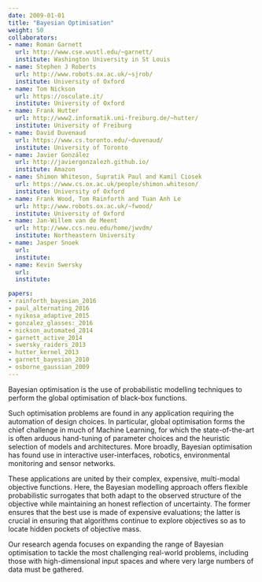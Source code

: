 ```yaml
---
date: 2009-01-01
title: "Bayesian Optimisation"
weight: 50
collaborators:
- name: Roman Garnett
  url: http://www.cse.wustl.edu/~garnett/
  institute: Washington University in St Louis
- name: Stephen J Roberts
  url: http://www.robots.ox.ac.uk/~sjrob/
  institute: University of Oxford
- name: Tom Nickson
  url: https://osculate.it/
  institute: University of Oxford
- name: Frank Hutter
  url: http://www2.informatik.uni-freiburg.de/~hutter/
  institute: University of Freiburg
- name: David Duvenaud
  url: https://www.cs.toronto.edu/~duvenaud/
  institute: University of Toronto
- name: Javier González
  url: http://javiergonzalezh.github.io/
  institute: Amazon
- name: Shimon Whiteson, Supratik Paul and Kamil Ciosek
  url: https://www.cs.ox.ac.uk/people/shimon.whiteson/
  institute: University of Oxford
- name: Frank Wood, Tom Rainforth and Tuan Anh Le
  url: http://www.robots.ox.ac.uk/~fwood/
  institute: University of Oxford  
- name: Jan-Willem van de Meent
  url: http://www.ccs.neu.edu/home/jwvdm/
  institute: Northeastern University
- name: Jasper Snoek
  url: 
  institute: 
- name: Kevin Swersky
  url: 
  institute: 

papers:
- rainforth_bayesian_2016
- paul_alternating_2016
- nyikosa_adaptive_2015
- gonzalez_glasses:_2016
- nickson_automated_2014
- garnett_active_2014
- swersky_raiders_2013
- hutter_kernel_2013
- garnett_bayesian_2010
- osborne_gaussian_2009
---
```


Bayesian optimisation is the use of probabilistic modelling techniques to perform the global optimisation of black-box functions.

Such optimisation problems are found in any application requiring the automation of design choices. In particular, global optimisation forms the chief challenge in much of Machine Learning, for which the state-of-the-art is often arduous hand-tuning of parameter choices and the heuristic selection of models and architectures. More broadly, Bayesian optimisation has found use in interactive user-interfaces, robotics, environmental monitoring and sensor networks. 

These applications are united by their complex, expensive, multi-modal objective functions. Here, the Bayesian modelling approach offers flexible probabilistic surrogates that both adapt to the observed structure of the objective while maintaining an honest reflection of uncertainty. The former ensures that the best use is made of expensive evaluations; the latter is crucial in ensuring that algorithms continue to explore objectives so as to locate hidden pockets of objective mass. 

Our research agenda focuses on expanding the range of Bayesian optimisation to tackle the most challenging real-world problems, including those with high-dimensional input spaces and where very large numbers of data must be gathered. 
